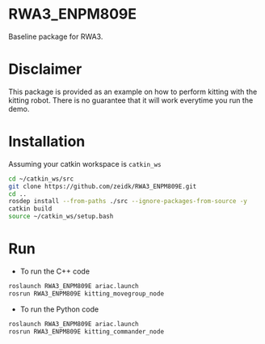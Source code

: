 # RWA3_ENPM809E
Baseline package for RWA3.

# Disclaimer

This package is provided as an example on how to perform kitting with the kitting robot. There is no guarantee that it will work everytime you run the demo.

# Installation

Assuming your catkin workspace is `catkin_ws`
```bash
cd ~/catkin_ws/src
git clone https://github.com/zeidk/RWA3_ENPM809E.git
cd ..
rosdep install --from-paths ./src --ignore-packages-from-source -y
catkin build
source ~/catkin_ws/setup.bash
```

# Run

- To run the C++ code

```bash
roslaunch RWA3_ENPM809E ariac.launch
rosrun RWA3_ENPM809E kitting_movegroup_node
```

- To run the Python code

```bash
roslaunch RWA3_ENPM809E ariac.launch
rosrun RWA3_ENPM809E kitting_commander_node
```